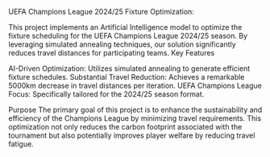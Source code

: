 UEFA Champions League 2024/25 Fixture Optimization:

This project implements an Artificial Intelligence model to optimize the fixture scheduling for the UEFA Champions League 2024/25 season. By leveraging simulated annealing techniques, our solution significantly reduces travel distances for participating teams.
Key Features

AI-Driven Optimization: Utilizes simulated annealing to generate efficient fixture schedules.
Substantial Travel Reduction: Achieves a remarkable 5000km decrease in travel distances per iteration.
UEFA Champions League Focus: Specifically tailored for the 2024/25 season format.

Purpose
The primary goal of this project is to enhance the sustainability and efficiency of the Champions League by minimizing travel requirements. This optimization not only reduces the carbon footprint associated with the tournament but also potentially improves player welfare by reducing travel fatigue.
